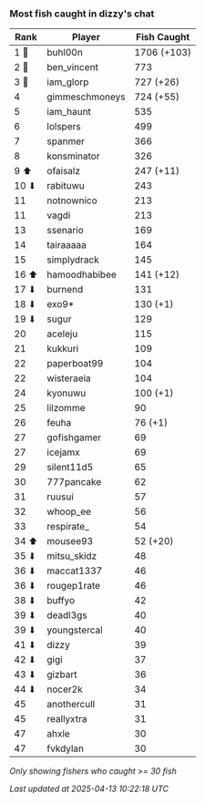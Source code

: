 ### Most fish caught in dizzy's chat
| Rank | Player | Fish Caught |
|------|--------|-----------|
| 1 🥇  | buhl00n  | 1706 (+103) |
| 2 🥈  | ben_vincent  | 773 |
| 3 🥉  | iam_glorp  | 727 (+26) |
| 4  | gimmeschmoneys  | 724 (+55) |
| 5  | iam_haunt  | 535 |
| 6  | lolspers  | 499 |
| 7  | spanmer  | 366 |
| 8  | konsminator  | 326 |
| 9 ⬆ | ofaisalz  | 247 (+11) |
| 10 ⬇ | rabituwu  | 243 |
| 11  | notnownico  | 213 |
| 11  | vagdi  | 213 |
| 13  | ssenario  | 169 |
| 14  | tairaaaaa  | 164 |
| 15  | simplydrack  | 145 |
| 16 ⬆ | hamoodhabibee  | 141 (+12) |
| 17 ⬇ | burnend  | 131 |
| 18 ⬇ | exo9*  | 130 (+1) |
| 19 ⬇ | sugur  | 129 |
| 20  | aceleju  | 115 |
| 21  | kukkuri  | 109 |
| 22  | paperboat99  | 104 |
| 22  | wisteraeia  | 104 |
| 24  | kyonuwu  | 100 (+1) |
| 25  | lilzomme  | 90 |
| 26  | feuha  | 76 (+1) |
| 27  | gofishgamer  | 69 |
| 27  | icejamx  | 69 |
| 29  | silent11d5  | 65 |
| 30  | 777pancake  | 62 |
| 31  | ruusui  | 57 |
| 32  | whoop_ee  | 56 |
| 33  | respirate_  | 54 |
| 34 ⬆ | mousee93  | 52 (+20) |
| 35 ⬇ | mitsu_skidz  | 48 |
| 36 ⬇ | maccat1337  | 46 |
| 36 ⬇ | rougep1rate  | 46 |
| 38 ⬇ | buffyo  | 42 |
| 39 ⬇ | deadl3gs  | 40 |
| 39 ⬇ | youngstercal  | 40 |
| 41 ⬇ | dizzy  | 39 |
| 42 ⬇ | gigi  | 37 |
| 43 ⬇ | gizbart  | 36 |
| 44 ⬇ | nocer2k  | 34 |
| 45  | anothercull  | 31 |
| 45  | reallyxtra  | 31 |
| 47  | ahxle  | 30 |
| 47  | fvkdylan  | 30 |

_Only showing fishers who caught >= 30 fish_

_Last updated at 2025-04-13 10:22:18 UTC_